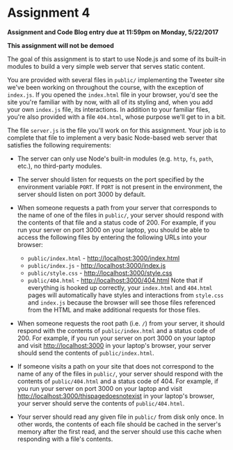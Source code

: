 # Assignment 4
**Assignment and Code Blog entry due at 11:59pm on Monday, 5/22/2017**

**This assignment will not be demoed**

The goal of this assignment is to start to use Node.js and some of its built-in modules to build a very simple web server that serves static content.

You are provided with several files in `public/` implementing the Tweeter site we've been working on throughout the course, with the exception of `index.js`.  If you opened the `index.html` file in your browser, you'd see the site you're familiar with by now, with all of its styling and, when you add your own `index.js` file, its interactions.  In addition to your familiar files, you're also provided with a file `404.html`, whose purpose we'll get to in a bit.

The file `server.js` is the file you'll work on for this assignment.  Your job is to complete that file to implement a very basic Node-based web server that satisfies the following requirements:

  * The server can only use Node's built-in modules (e.g. `http`, `fs`, `path`, etc.), no third-party modules.

  * The server should listen for requests on the port specified by the environment variable `PORT`.  If `PORT` is not present in the environment, the server should listen on port 3000 by default.

  * When someone requests a path from your server that corresponds to the name of one of the files in `public/`, your server should respond with the contents of that file and a status code of 200.  For example, if you run your server on port 3000 on your laptop, you should be able to access the following files by entering the following URLs into your browser:
    * `public/index.html` - [http://localhost:3000/index.html](http://localhost:3000/index.html)
    * `public/index.js` - [http://localhost:3000/index.js](http://localhost:3000/index.js)
    * `public/style.css` - [http://localhost:3000/style.css](http://localhost:3000/style.css)
    * `public/404.html` - [http://localhost:3000/404.html](http://localhost:3000/404.html)
    Note that if everything is hooked up correctly, your `index.html` and `404.html` pages will automatically have styles and interactions from `style.css` and `index.js` because the browser will see those files referenced from the HTML and make additional requests for those files.

  * When someone requests the root path (i.e. `/`) from your server, it should respond with the contents of `public/index.html` and a status code of 200.  For example, if you run your server on port 3000 on your laptop and visit [http://localhost:3000](http://localhost:3000) in your laptop's browser, your server should send the contents of `public/index.html`.

  * If someone visits a path on your site that does not correspond to the name of any of the files in `public/`, your server should respond with the contents of `public/404.html` and a status code of 404.  For example, if you run your server on port 3000 on your laptop and visit  [http://localhost:3000/thispagedoesnotexist](http://localhost:3000/thispagedoesnotexist) in your laptop's browser, your server should serve the contents of `public/404.html`.

  * Your server should read any given file in `public/` from disk only once.  In other words, the contents of each file should be cached in the server's memory after the first read, and the server should use this cache when responding with a file's contents.

